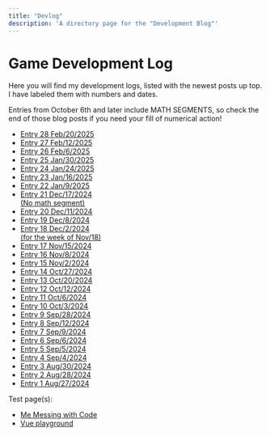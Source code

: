 ```yaml
---
title: "Devlog"
description: 'A directory page for the "Development Blog"'
---
```


# Game Development Log

Here you will find my development logs, listed with the newest posts up top. I have labeled them with numbers and dates.

Entries from October 6th and later include MATH SEGMENTS, so check the end of those blog posts if you need your fill of numerical action!

<ul>
<li><a class="button-link" href="/devlog/feb-20-2025">Entry 28  <span class="date">Feb/20/2025 </span></a></li>
<li><a class="button-link" href="/devlog/feb-12-2025">Entry 27  <span class="date">Feb/12/2025 </span></a></li>
<li><a class="button-link" href="/devlog/feb-6-2025">Entry 26  <span class="date">Feb/6/2025 </span></a></li>
<li><a class="button-link" href="/devlog/jan-30-2025">Entry 25  <span class="date">Jan/30/2025 </span></a></li>
<li><a class="button-link" href="/devlog/jan-24-2025">Entry 24  <span class="date">Jan/24/2025 </span></a></li>
<li><a class="button-link" href="/devlog/jan-16-2025">Entry 23  <span class="date">Jan/16/2025 </span></a></li>
<li><a class="button-link" href="/devlog/jan-9-2025">Entry 22  <span class="date">Jan/9/2025 </span></a></li>
<li><a class="button-link" href="/devlog/dec-17-2024">Entry 21  <span class="date">Dec/17/2024 <br> (No math segment)</span></a></li>
<li><a class="button-link" href="/devlog/dec-11-2024">Entry 20  <span class="date">Dec/11/2024</span></a></li>
<li><a class="button-link" href="/devlog/dec-8-2024">Entry 19  <span class="date">Dec/8/2024</span></a></li>
<li><a class="button-link" href="/devlog/dec-2-2024">Entry 18  <span class="date">Dec/2/2024 <br> (for the week of Nov/18)</span></a></li>
<li><a class="button-link" href="/devlog/nov-15-2024">Entry 17  <span class="date">Nov/15/2024</span></a></li>
<li><a class="button-link" href="/devlog/nov-8-2024">Entry 16  <span class="date">Nov/8/2024</span></a></li>
<li><a class="button-link" href="/devlog/nov-2-2024">Entry 15  <span class="date">Nov/2/2024</span></a></li>
<li><a class="button-link" href="/devlog/oct-27-2024">Entry 14  <span class="date">Oct/27/2024</span></a></li>
<li><a class="button-link" href="/devlog/oct-20-2024">Entry 13  <span class="date">Oct/20/2024</span></a></li>
<li><a class="button-link" href="/devlog/oct-12-2024">Entry 12  <span class="date">Oct/12/2024</span></a></li>
<li><a class="button-link" href="/devlog/oct-6-2024">Entry 11  <span class="date">Oct/6/2024</span></a></li>
<li><a class="button-link" href="/devlog/oct-3-2024">Entry 10  <span class="date">Oct/3/2024</span></a></li>
<li><a class="button-link" href="/devlog/sep-28-2024">Entry 9  <span class="date">Sep/28/2024</span></a></li>
<li><a class="button-link" href="/devlog/sep-12-2024">Entry 8  <span class="date">Sep/12/2024</span></a></li>
<li><a class="button-link" href="/devlog/sep-9-2024">Entry 7  <span class="date">Sep/9/2024</span></a></li>
<li><a class="button-link" href="/devlog/sep-6-2024">Entry 6  <span class="date">Sep/6/2024</span></a></li>
<li><a class="button-link" href="/devlog/sep-5-2024">Entry 5  <span class="date">Sep/5/2024</span></a></li>
<li><a class="button-link" href="/devlog/sep-4-2024">Entry 4  <span class="date">Sep/4/2024</span></a></li>
<li><a class="button-link" href="/devlog/aug-30-2024">Entry 3  <span class="date">Aug/30/2024</span></a></li>
<li><a class="button-link" href="/devlog/aug-28-2024">Entry 2  <span class="date">Aug/28/2024</span></a></li>
<li><a class="button-link" href="/devlog/aug-27-2024">Entry 1  <span class="date">Aug/27/2024</span></a></li>
</ul>

Test page(s):

<ul>
  <li><a href="/devlog/coding-experiment">Me Messing with Code</a></li>
  <li><a href="/tester">Vue playground</a></li>
</ul>
